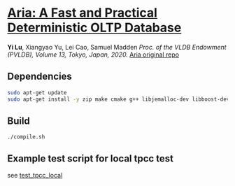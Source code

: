 # [Aria: A Fast and Practical Deterministic OLTP Database](https://dl.acm.org/doi/10.14778/3407790.3407808)

**Yi Lu**, Xiangyao Yu, Lei Cao, Samuel Madden
*Proc. of the VLDB Endowment (PVLDB), Volume 13, Tokyo, Japan, 2020.*
[Aria original repo](https://github.com/luyi0619/aria)

## Dependencies

```sh
sudo apt-get update
sudo apt-get install -y zip make cmake g++ libjemalloc-dev libboost-dev libgoogle-glog-dev
```

## Build

```
./compile.sh
```

## Example test script for local tpcc test
see [test_tpcc_local](test_tpcc_local.sh)